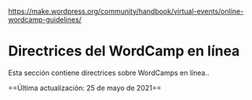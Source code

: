 https://make.wordpress.org/community/handbook/virtual-events/online-wordcamp-guidelines/

# Directrices del WordCamp en línea

Esta sección contiene directrices sobre WordCamps en línea..

==Última actualización: 25 de mayo de 2021==